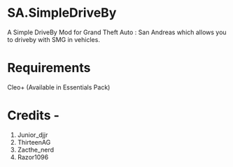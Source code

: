 # SA.SimpleDriveBy
A Simple DriveBy Mod for Grand Theft Auto : San Andreas which allows you to driveby with SMG in vehicles.

# Requirements
Cleo+ (Available in Essentials Pack)

# Credits -
1. Junior_djjr
2. ThirteenAG
3. Zacthe_nerd
4. Razor1096
